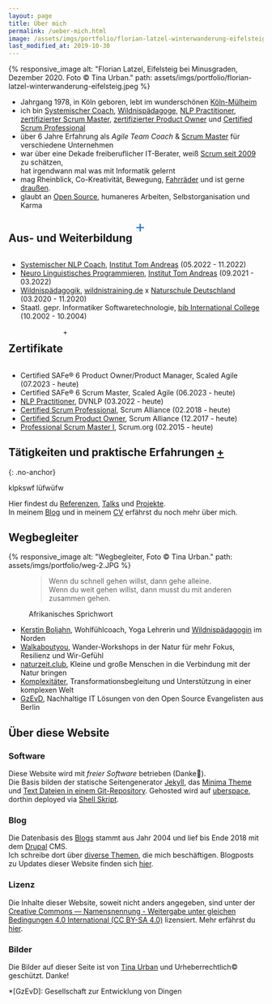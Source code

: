 ```yaml
---
layout: page
title: Über mich
permalink: /ueber-mich.html
image: /assets/imgs/portfolio/florian-latzel-winterwanderung-eifelsteig.jpeg
last_modified_at: 2019-10-30
---
```

{% responsive_image 
alt: "Florian Latzel, Eifelsteig bei Minusgraden, Dezember 2020. Foto © Tina Urban."
path: assets/imgs/portfolio/florian-latzel-winterwanderung-eifelsteig.jpeg %}

- Jahrgang 1978, in Köln geboren, 
lebt im wunderschönen [Köln-Mülheim](/tags/muellem/index.html)
- ich bin 
[Systemischer Coach](/assets/imgs/florian-latzel-systemischer-nlp-coach.jpg), 
[Wildnispädagoge](/2020/12/14/november-draussen.html#ich-bin-wildnispädagoge), 
[NLP Practitioner](/2022/03/31/nlp-practitioner.html), 
[zertifizierter Scrum Master](/neues-aus-der-scheinwelt-professional-scrum-master-i-psm1.html),
[zertifizierter Product Owner](/2018/03/03/scrum-starter-kit.html)
und [Certified Scrum Professional](/2018/03/31/certified-scrum-professional-csp.html) 
- über 6 Jahre Erfahrung als *Agile Team Coach* & [Scrum Master](/tags/scrum-master/) 
für verschiedene Unternehmen
- war über eine Dekade freiberuflicher IT-Berater, 
weiß [Scrum seit 2009](/my-last-daily-scrum-at-berlinonline.html) zu schätzen,  
hat irgendwann mal was mit Informatik gelernt
- mag Rheinblick, Co-Kreativität, Bewegung, [Fahrräder](/tags/fahrrad/index.html) 
und ist gerne [draußen](/tags/draussen/index.html).
- glaubt an [Open Source](/tags/open-source/index.html), 
humaneres Arbeiten, Selbstorganisation und Karma

<div style="display:flex;flex-direction:row;">
  <div><h2 class="no-anchor">Aus- und Weiterbildung</h2></div>
  <div id="edu" class="trigger" style="cursor:pointer;padding-left:5px;font-size:32px;color:#2a7ae2;">+</div>
</div>
<div class="up-down" id="edu-div">
<ul>
  <li><a href="/2023/01/16/hallo-coaches.html">Systemischer NLP Coach</a>, 
    <a href="https://www.tomandreas.de/">Institut Tom Andreas</a> 
  (05.2022 - 11.2022)</li>
    <li><a href="/2022/03/31/nlp-practitioner.html">Neuro Linguistisches Programmieren</a>,
  <a href="https://www.tomandreas.de/">Institut Tom Andreas</a> 
  (09.2021 - 03.2022)</li>
    <li><a href="/2020/12/14/november-draussen.html#ich-bin-wildnisp%C3%A4dagoge">Wildnispädagogik</a>, 
  <a href="https://www.wildnistraining.de/">wildnistraining.de</a> x 
  <a href="https://www.naturschule.de/">Naturschule Deutschland</a> (03.2020 - 11.2020)</li>
    <li>Staatl. gepr. Informatiker Softwaretechnologie, 
  <a href="https://www.bib.de/">bib International College</a> (10.2002 - 10.2004)</li>
</ul>
</div>

<div style="display:flex;flex-direction:row;">
  <div><h2 class="no-anchor">Zertifikate</h2></div>
  <div id="certs" class="trigger">+</div>
</div>
<div class="up-downs" id="certs-div">
<ul>
  <li>Certified SAFe® 6 Product Owner/Product Manager, 
Scaled Agile (07.2023 - heute)</li>
  <li>Certified SAFe® 6 Scrum Master, Scaled Agile (06.2023 - heute)</li>
  <li><a href="/2022/03/31/nlp-practitioner.html">NLP Practitioner</a>, 
  DVNLP (03.2022 - heute)</li>
  <li><a href="/2018/03/31/certified-scrum-professional-csp.html">Certified Scrum Professional</a>, 
  Scrum Alliance (02.2018 - heute)</li>
  <li><a href="/2018/03/03/scrum-starter-kit.html">Certified Scrum Product Owner</a>,
  Scrum Alliance (12.2017 - heute)</li>
  <li><a href="/neues-aus-der-scheinwelt-professional-scrum-master-i-psm1.html">Professional Scrum Master I</a>, 
  Scrum.org (02.2015 - heute)</li>
</ul>
</div>

## Tätigkeiten und praktische Erfahrungen <a href="#" rel="work" class="trigger">+</a>
{: .no-anchor}
<div class="up-down" id="certs">
klpkswf
lüfwüfw
</div>

Hier findest du [Referenzen](/referenzen.html), 
[Talks](/talks.html) und [Projekte](/projekte.html).   
In meinem [Blog](/#blog) und in meinem [CV](https://florian.latzel.io/cv)
erfährst du noch mehr über mich.

## Wegbegleiter

{% responsive_image 
alt: "Wegbegleiter, Foto © Tina Urban." 
path: assets/imgs/portfolio/weg-2.JPG %}

<figure>
<blockquote>
Wenn du schnell gehen willst, 
dann gehe alleine.<br />
Wenn du weit gehen willst,
dann musst du mit anderen zusammen gehen.  
</blockquote>
<figcaption>Afrikanisches Sprichwort</figcaption>
</figure>

- [Kerstin Boljahn](https://www.kerstin-coaching.com/), Wohlfühlcoach, Yoga Lehrerin 
und [Wildnispädagogin](/tags/wildnispadagogik/) im Norden
- [Walkaboutyou](https://walkaboutyou.org/),
Wander-Workshops in der Natur für mehr Fokus, Resilienz und Wir-Gefühl 
- [naturzeit.club](https://naturzeit.club),
Kleine und große Menschen in die Verbindung mit der Natur bringen
- [Komplexitäter](https://www.komplexitaeter.de/), 
Transformationsbegleitung und Unterstützung in einer komplexen Welt
- [GzEvD](https://www.gesellschaft-zur-entwicklung-von-dingen.de/de),
Nachhaltige IT Lösungen von den Open Source Evangelisten aus Berlin

## Über diese Website

### Software

Diese Website wird mit *freier Software* betrieben (Danke🙏).   
Die Basis bilden der statische Seitengenerator [Jekyll](/tags/jekyll/),
das [Minima Theme](https://github.com/jekyll/minima)
und [Text Dateien in einem Git-Repository](https://github.com/fl3a/florian.latzel.io). 
Gehosted wird auf [uberspace](https://uberspace.de), dorthin deployed via [Shell Skript](
https://github.com/fl3a/jekyll_deployment).

### Blog

Die Datenbasis des [Blogs](/archiv.html) stammt aus Jahr 2004 und lief bis Ende 2018 
mit dem [Drupal](/tags/drupal/) CMS.   
Ich schreibe dort über [diverse Themen](/themen), die mich beschäftigen.
Blogposts zu Updates dieser Website finden sich [hier](/tags/netzaffe). 

### Lizenz

Die Inhalte dieser Website, soweit nicht anders angegeben, sind unter der 
[Creative Commons — Namensnennung - Weitergabe unter gleichen Bedingungen 
4.0 International (CC BY-SA 4.0)](
https://creativecommons.org/licenses/by-sa/4.0/deed.de) lizensiert.
Mehr erfährst du [hier](/copyleft).

### Bilder

Die Bilder auf dieser Seite ist von [Tina Urban](https://tinaurban.de) 
und Urheberrechtlich&copy; geschützt. Danke!

*[GzEvD]: Gesellschaft zur Entwicklung von Dingen 
